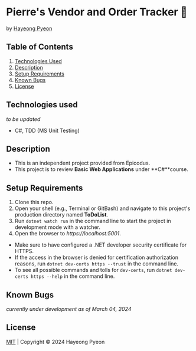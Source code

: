 # Pierre's Vendor and Order Tracker 🥐
by [Hayeong Pyeon](https://hypyeon.github.io/WebDevWebsite/)

## Table of Contents
1. [Technologies Used](#technologies-used)
2. [Description](#description)
3. [Setup Requirements](#setup-requirements)
4. [Known Bugs](#known-bugs)
5. [License](#license)

## Technologies used
*to be updated*
- C#, TDD (MS Unit Testing)

## Description
- This is an independent project provided from Epicodus.
- This project is to review **Basic Web Applications** under **C#**course.

## Setup Requirements
1. Clone this repo.
2. Open your shell (e.g., Terminal or GitBash) and navigate to this project's production directory named **ToDoList**. 
3. Run `dotnet watch run` in the command line to start the project in development mode with a watcher.
4. Open the browser to _https://localhost:5001_. 
- Make sure to have configured a .NET developer security certificate for HTTPS.
- If the access in the browser is denied for certification authorization reasons, run `dotnet dev-certs https --trust` in the command line. 
- To see all possible commands and tolls for `dev-certs`, run `dotnet dev-certs https --help` in the command line. 

## Known Bugs
*currently under development as of March 04, 2024*

## License
[MIT](/LICENSE.txt) | Copyright © 2024 Hayeong Pyeon